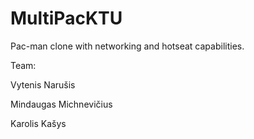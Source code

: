 MultiPacKTU
===========

Pac-man clone with networking and hotseat capabilities.

Team:

Vytenis Narušis

Mindaugas Michnevičius

Karolis Kašys